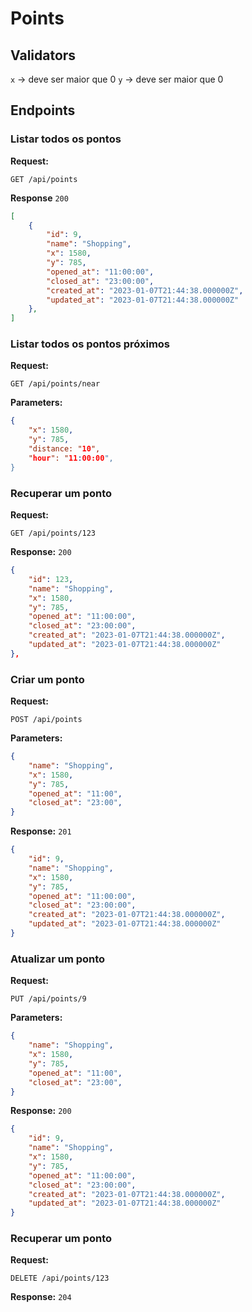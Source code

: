 # Points

## Validators

`x` -> deve ser maior que 0
`y` -> deve ser maior que 0

## Endpoints

### Listar todos os pontos

**Request:**

`GET /api/points`

**Response** `200`

``` json
[
	{
		"id": 9,
		"name": "Shopping",
		"x": 1580,
		"y": 785,
		"opened_at": "11:00:00",
		"closed_at": "23:00:00",
		"created_at": "2023-01-07T21:44:38.000000Z",
		"updated_at": "2023-01-07T21:44:38.000000Z"
	},
]
```

### Listar todos os pontos próximos

**Request:**

`GET /api/points/near`

**Parameters:** 

``` json
{
	"x": 1580,
	"y": 785,
	"distance: "10",
	"hour": "11:00:00",
}
```

### Recuperar um ponto

**Request:**

`GET /api/points/123`

**Response:** `200`

``` json
{
	"id": 123,
	"name": "Shopping",
	"x": 1580,
	"y": 785,
	"opened_at": "11:00:00",
	"closed_at": "23:00:00",
	"created_at": "2023-01-07T21:44:38.000000Z",
	"updated_at": "2023-01-07T21:44:38.000000Z"
},
```

### Criar um ponto

**Request:**

`POST /api/points`

**Parameters:**

``` json
{
	"name": "Shopping",
	"x": 1580,
	"y": 785,
	"opened_at": "11:00",
	"closed_at": "23:00",
}
```

**Response:** `201`

``` json
{
	"id": 9,
	"name": "Shopping",
	"x": 1580,
	"y": 785,
	"opened_at": "11:00:00",
	"closed_at": "23:00:00",
	"created_at": "2023-01-07T21:44:38.000000Z",
	"updated_at": "2023-01-07T21:44:38.000000Z"
}
```

### Atualizar um ponto

**Request:**

`PUT /api/points/9`

**Parameters:**

``` json
{
	"name": "Shopping",
	"x": 1580,
	"y": 785,
	"opened_at": "11:00",
	"closed_at": "23:00",
}
```

**Response:** `200`

``` json
{
	"id": 9,
	"name": "Shopping",
	"x": 1580,
	"y": 785,
	"opened_at": "11:00:00",
	"closed_at": "23:00:00",
	"created_at": "2023-01-07T21:44:38.000000Z",
	"updated_at": "2023-01-07T21:44:38.000000Z"
}
```

### Recuperar um ponto

**Request:**

`DELETE /api/points/123`

**Response:** `204`

``` json

```